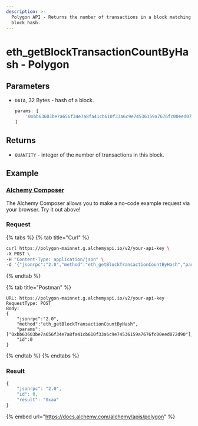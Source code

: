 ```yaml
---
description: >-
  Polygon API - Returns the number of transactions in a block matching the given
  block hash.
---
```


# eth\_getBlockTransactionCountByHash - Polygon

## Parameters

*   `DATA`, 32 Bytes - hash of a block.

    ```javascript
    params: [ 
        '0xbb63603be7a656f34e7a8fa41cb610f33a6c9e74536159a7676fc00eed072d90' 
    ]
    ```

## Returns

* `QUANTITY` - integer of the number of transactions in this block.

## Example

### [Alchemy Composer](https://composer.alchemyapi.io/?composer\_state=%7B%22chain%22%3A2%2C%22network%22%3A401%2C%22methodName%22%3A%22eth\_getBlockTransactionCountByHash%22%2C%22paramValues%22%3A%5B%22%22%5D%7D)

The Alchemy Composer allows you to make a no-code example request via your browser. Try it out above!

### Request

{% tabs %}
{% tab title="Curl" %}
```bash
curl https://polygon-mainnet.g.alchemyapi.io/v2/your-api-key \
-X POST \
-H "Content-Type: application/json" \
-d '{"jsonrpc":"2.0","method":"eth_getBlockTransactionCountByHash","params":["0xbb63603be7a656f34e7a8fa41cb610f33a6c9e74536159a7676fc00eed072d90"],"id":0}'
```
{% endtab %}

{% tab title="Postman" %}
```http
URL: https://polygon-mainnet.g.alchemyapi.io/v2/your-api-key
RequestType: POST
Body: 
{
    "jsonrpc":"2.0",
    "method":"eth_getBlockTransactionCountByHash",
    "params":["0xbb63603be7a656f34e7a8fa41cb610f33a6c9e74536159a7676fc00eed072d90"],
    "id":0
}
```
{% endtab %}
{% endtabs %}

### Result

```javascript
{
    "jsonrpc": "2.0",
    "id": 0,
    "result": "0xaa"
}
```

{% embed url="https://docs.alchemy.com/alchemy/apis/polygon" %}
